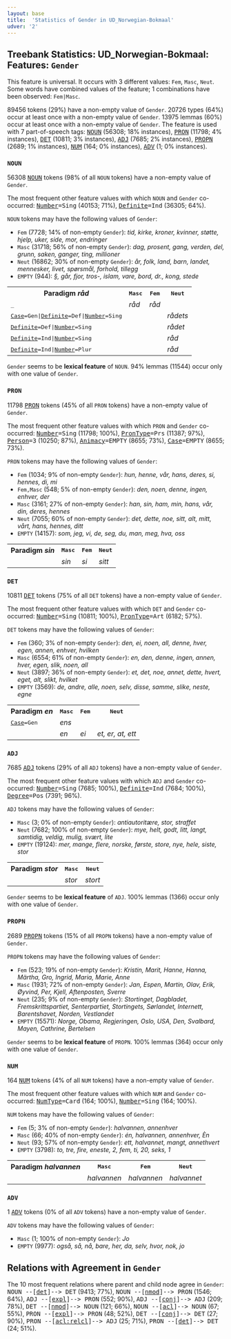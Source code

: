 ```yaml
---
layout: base
title:  'Statistics of Gender in UD_Norwegian-Bokmaal'
udver: '2'
---
```


## Treebank Statistics: UD_Norwegian-Bokmaal: Features: `Gender`

This feature is universal.
It occurs with 3 different values: `Fem`, `Masc`, `Neut`.
Some words have combined values of the feature; 1 combinations have been observed: `Fem|Masc`.

89456 tokens (29%) have a non-empty value of `Gender`.
20726 types (64%) occur at least once with a non-empty value of `Gender`.
13975 lemmas (60%) occur at least once with a non-empty value of `Gender`.
The feature is used with 7 part-of-speech tags: <tt><a href="no_bokmaal-pos-NOUN.html">NOUN</a></tt> (56308; 18% instances), <tt><a href="no_bokmaal-pos-PRON.html">PRON</a></tt> (11798; 4% instances), <tt><a href="no_bokmaal-pos-DET.html">DET</a></tt> (10811; 3% instances), <tt><a href="no_bokmaal-pos-ADJ.html">ADJ</a></tt> (7685; 2% instances), <tt><a href="no_bokmaal-pos-PROPN.html">PROPN</a></tt> (2689; 1% instances), <tt><a href="no_bokmaal-pos-NUM.html">NUM</a></tt> (164; 0% instances), <tt><a href="no_bokmaal-pos-ADV.html">ADV</a></tt> (1; 0% instances).

### `NOUN`

56308 <tt><a href="no_bokmaal-pos-NOUN.html">NOUN</a></tt> tokens (98% of all `NOUN` tokens) have a non-empty value of `Gender`.

The most frequent other feature values with which `NOUN` and `Gender` co-occurred: <tt><a href="no_bokmaal-feat-Number.html">Number</a></tt><tt>=Sing</tt> (40153; 71%), <tt><a href="no_bokmaal-feat-Definite.html">Definite</a></tt><tt>=Ind</tt> (36305; 64%).

`NOUN` tokens may have the following values of `Gender`:

* `Fem` (7728; 14% of non-empty `Gender`): <em>tid, kirke, kroner, kvinner, støtte, hjelp, uker, side, mor, endringer</em>
* `Masc` (31718; 56% of non-empty `Gender`): <em>dag, prosent, gang, verden, del, grunn, saken, ganger, ting, millioner</em>
* `Neut` (16862; 30% of non-empty `Gender`): <em>år, folk, land, barn, landet, mennesker, livet, spørsmål, forhold, tillegg</em>
* `EMPTY` (944): <em>§, går, fjor, tros-, islam, vare, bord, dr., kong, stede</em>

<table>
  <tr><th>Paradigm <i>råd</i></th><th><tt>Masc</tt></th><th><tt>Fem</tt></th><th><tt>Neut</tt></th></tr>
  <tr><td><tt>_</tt></td><td><em>råd</em></td><td><em>råd</em></td><td></td></tr>
  <tr><td><tt><tt><a href="no_bokmaal-feat-Case.html">Case</a></tt><tt>=Gen</tt>|<tt><a href="no_bokmaal-feat-Definite.html">Definite</a></tt><tt>=Def</tt>|<tt><a href="no_bokmaal-feat-Number.html">Number</a></tt><tt>=Sing</tt></tt></td><td></td><td></td><td><em>rådets</em></td></tr>
  <tr><td><tt><tt><a href="no_bokmaal-feat-Definite.html">Definite</a></tt><tt>=Def</tt>|<tt><a href="no_bokmaal-feat-Number.html">Number</a></tt><tt>=Sing</tt></tt></td><td></td><td></td><td><em>rådet</em></td></tr>
  <tr><td><tt><tt><a href="no_bokmaal-feat-Definite.html">Definite</a></tt><tt>=Ind</tt>|<tt><a href="no_bokmaal-feat-Number.html">Number</a></tt><tt>=Sing</tt></tt></td><td></td><td></td><td><em>råd</em></td></tr>
  <tr><td><tt><tt><a href="no_bokmaal-feat-Definite.html">Definite</a></tt><tt>=Ind</tt>|<tt><a href="no_bokmaal-feat-Number.html">Number</a></tt><tt>=Plur</tt></tt></td><td></td><td></td><td><em>råd</em></td></tr>
</table>

`Gender` seems to be **lexical feature** of `NOUN`. 94% lemmas (11544) occur only with one value of `Gender`.

### `PRON`

11798 <tt><a href="no_bokmaal-pos-PRON.html">PRON</a></tt> tokens (45% of all `PRON` tokens) have a non-empty value of `Gender`.

The most frequent other feature values with which `PRON` and `Gender` co-occurred: <tt><a href="no_bokmaal-feat-Number.html">Number</a></tt><tt>=Sing</tt> (11798; 100%), <tt><a href="no_bokmaal-feat-PronType.html">PronType</a></tt><tt>=Prs</tt> (11387; 97%), <tt><a href="no_bokmaal-feat-Person.html">Person</a></tt><tt>=3</tt> (10250; 87%), <tt><a href="no_bokmaal-feat-Animacy.html">Animacy</a></tt><tt>=EMPTY</tt> (8655; 73%), <tt><a href="no_bokmaal-feat-Case.html">Case</a></tt><tt>=EMPTY</tt> (8655; 73%).

`PRON` tokens may have the following values of `Gender`:

* `Fem` (1034; 9% of non-empty `Gender`): <em>hun, henne, vår, hans, deres, si, hennes, di, mi</em>
* `Fem,Masc` (548; 5% of non-empty `Gender`): <em>den, noen, denne, ingen, enhver, der</em>
* `Masc` (3161; 27% of non-empty `Gender`): <em>han, sin, ham, min, hans, vår, din, deres, hennes</em>
* `Neut` (7055; 60% of non-empty `Gender`): <em>det, dette, noe, sitt, alt, mitt, vårt, hans, hennes, ditt</em>
* `EMPTY` (14157): <em>som, jeg, vi, de, seg, du, man, meg, hva, oss</em>

<table>
  <tr><th>Paradigm <i>sin</i></th><th><tt>Masc</tt></th><th><tt>Fem</tt></th><th><tt>Neut</tt></th></tr>
  <tr><td><tt></tt></td><td><em>sin</em></td><td><em>si</em></td><td><em>sitt</em></td></tr>
</table>

### `DET`

10811 <tt><a href="no_bokmaal-pos-DET.html">DET</a></tt> tokens (75% of all `DET` tokens) have a non-empty value of `Gender`.

The most frequent other feature values with which `DET` and `Gender` co-occurred: <tt><a href="no_bokmaal-feat-Number.html">Number</a></tt><tt>=Sing</tt> (10811; 100%), <tt><a href="no_bokmaal-feat-PronType.html">PronType</a></tt><tt>=Art</tt> (6182; 57%).

`DET` tokens may have the following values of `Gender`:

* `Fem` (360; 3% of non-empty `Gender`): <em>den, ei, noen, all, denne, hver, egen, annen, enhver, hvilken</em>
* `Masc` (6554; 61% of non-empty `Gender`): <em>en, den, denne, ingen, annen, hver, egen, slik, noen, all</em>
* `Neut` (3897; 36% of non-empty `Gender`): <em>et, det, noe, annet, dette, hvert, eget, alt, slikt, hvilket</em>
* `EMPTY` (3569): <em>de, andre, alle, noen, selv, disse, samme, slike, neste, egne</em>

<table>
  <tr><th>Paradigm <i>en</i></th><th><tt>Masc</tt></th><th><tt>Fem</tt></th><th><tt>Neut</tt></th></tr>
  <tr><td><tt><tt><a href="no_bokmaal-feat-Case.html">Case</a></tt><tt>=Gen</tt></tt></td><td><em>ens</em></td><td></td><td></td></tr>
  <tr><td><tt></tt></td><td><em>en</em></td><td><em>ei</em></td><td><em>et, er, at, ett</em></td></tr>
</table>

### `ADJ`

7685 <tt><a href="no_bokmaal-pos-ADJ.html">ADJ</a></tt> tokens (29% of all `ADJ` tokens) have a non-empty value of `Gender`.

The most frequent other feature values with which `ADJ` and `Gender` co-occurred: <tt><a href="no_bokmaal-feat-Number.html">Number</a></tt><tt>=Sing</tt> (7685; 100%), <tt><a href="no_bokmaal-feat-Definite.html">Definite</a></tt><tt>=Ind</tt> (7684; 100%), <tt><a href="no_bokmaal-feat-Degree.html">Degree</a></tt><tt>=Pos</tt> (7391; 96%).

`ADJ` tokens may have the following values of `Gender`:

* `Masc` (3; 0% of non-empty `Gender`): <em>antiautoritære, stor, straffet</em>
* `Neut` (7682; 100% of non-empty `Gender`): <em>mye, helt, godt, litt, langt, samtidig, veldig, mulig, svært, lite</em>
* `EMPTY` (19124): <em>mer, mange, flere, norske, første, store, nye, hele, siste, stor</em>

<table>
  <tr><th>Paradigm <i>stor</i></th><th><tt>Masc</tt></th><th><tt>Neut</tt></th></tr>
  <tr><td><tt></tt></td><td><em>stor</em></td><td><em>stort</em></td></tr>
</table>

`Gender` seems to be **lexical feature** of `ADJ`. 100% lemmas (1366) occur only with one value of `Gender`.

### `PROPN`

2689 <tt><a href="no_bokmaal-pos-PROPN.html">PROPN</a></tt> tokens (15% of all `PROPN` tokens) have a non-empty value of `Gender`.

`PROPN` tokens may have the following values of `Gender`:

* `Fem` (523; 19% of non-empty `Gender`): <em>Kristin, Marit, Hanne, Hanna, Märtha, Gro, Ingrid, Maria, Marie, Anne</em>
* `Masc` (1931; 72% of non-empty `Gender`): <em>Jan, Espen, Martin, Olav, Erik, Øyvind, Per, Kjell, Aftenposten, Sverre</em>
* `Neut` (235; 9% of non-empty `Gender`): <em>Stortinget, Dagbladet, Fremskrittspartiet, Senterpartiet, Stortingets, Sørlandet, Internett, Barentshavet, Norden, Vestlandet</em>
* `EMPTY` (15571): <em>Norge, Obama, Regjeringen, Oslo, USA, Den, Svalbard, Mayen, Cathrine, Bertelsen</em>

`Gender` seems to be **lexical feature** of `PROPN`. 100% lemmas (364) occur only with one value of `Gender`.

### `NUM`

164 <tt><a href="no_bokmaal-pos-NUM.html">NUM</a></tt> tokens (4% of all `NUM` tokens) have a non-empty value of `Gender`.

The most frequent other feature values with which `NUM` and `Gender` co-occurred: <tt><a href="no_bokmaal-feat-NumType.html">NumType</a></tt><tt>=Card</tt> (164; 100%), <tt><a href="no_bokmaal-feat-Number.html">Number</a></tt><tt>=Sing</tt> (164; 100%).

`NUM` tokens may have the following values of `Gender`:

* `Fem` (5; 3% of non-empty `Gender`): <em>halvannen, annenhver</em>
* `Masc` (66; 40% of non-empty `Gender`): <em>én, halvannen, annenhver, Èn</em>
* `Neut` (93; 57% of non-empty `Gender`): <em>ett, halvannet, mangt, annethvert</em>
* `EMPTY` (3798): <em>to, tre, fire, eneste, 2, fem, ti, 20, seks, 1</em>

<table>
  <tr><th>Paradigm <i>halvannen</i></th><th><tt>Masc</tt></th><th><tt>Fem</tt></th><th><tt>Neut</tt></th></tr>
  <tr><td><tt></tt></td><td><em>halvannen</em></td><td><em>halvannen</em></td><td><em>halvannet</em></td></tr>
</table>

### `ADV`

1 <tt><a href="no_bokmaal-pos-ADV.html">ADV</a></tt> tokens (0% of all `ADV` tokens) have a non-empty value of `Gender`.

`ADV` tokens may have the following values of `Gender`:

* `Masc` (1; 100% of non-empty `Gender`): <em>Jo</em>
* `EMPTY` (9977): <em>også, så, nå, bare, her, da, selv, hvor, nok, jo</em>

## Relations with Agreement in `Gender`

The 10 most frequent relations where parent and child node agree in `Gender`:
<tt>NOUN --[<tt><a href="no_bokmaal-dep-det.html">det</a></tt>]--> DET</tt> (9413; 77%),
<tt>NOUN --[<tt><a href="no_bokmaal-dep-nmod.html">nmod</a></tt>]--> PRON</tt> (1546; 64%),
<tt>ADJ --[<tt><a href="no_bokmaal-dep-expl.html">expl</a></tt>]--> PRON</tt> (552; 90%),
<tt>ADJ --[<tt><a href="no_bokmaal-dep-conj.html">conj</a></tt>]--> ADJ</tt> (209; 78%),
<tt>DET --[<tt><a href="no_bokmaal-dep-nmod.html">nmod</a></tt>]--> NOUN</tt> (121; 66%),
<tt>NOUN --[<tt><a href="no_bokmaal-dep-acl.html">acl</a></tt>]--> NOUN</tt> (67; 55%),
<tt>PRON --[<tt><a href="no_bokmaal-dep-expl.html">expl</a></tt>]--> PRON</tt> (48; 52%),
<tt>DET --[<tt><a href="no_bokmaal-dep-conj.html">conj</a></tt>]--> DET</tt> (27; 90%),
<tt>PRON --[<tt><a href="no_bokmaal-dep-acl-relcl.html">acl:relcl</a></tt>]--> ADJ</tt> (25; 71%),
<tt>PRON --[<tt><a href="no_bokmaal-dep-det.html">det</a></tt>]--> DET</tt> (24; 51%).

